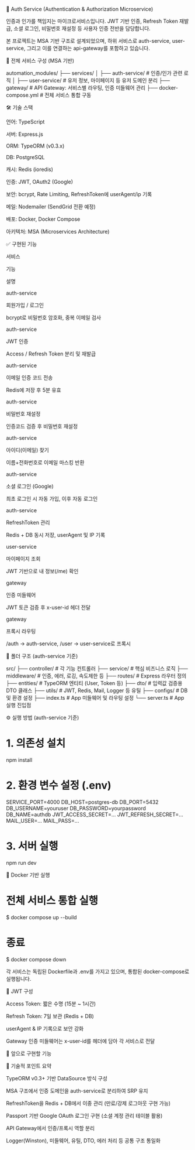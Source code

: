 🔐 Auth Service (Authentication & Authorization Microservice)

인증과 인가를 책임지는 마이크로서비스입니다. JWT 기반 인증, Refresh Token 재발급, 소셜 로그인, 비밀번호 재설정 등 사용자 인증 전반을 담당합니다.

본 프로젝트는 MSA 기반 구조로 설계되었으며, 하위 서비스로 auth-service, user-service, 그리고 이를 연결하는 api-gateway를 포함하고 있습니다.

🧩 전체 서비스 구성 (MSA 기반)

automation_modules/
├── services/
│   ├── auth-service/     # 인증/인가 관련 로직
│   ├── user-service/     # 유저 정보, 마이페이지 등 유저 도메인 분리
├── gateway/              # API Gateway: 서비스별 라우팅, 인증 미들웨어 관리
├── docker-compose.yml    # 전체 서비스 통합 구동

🛠 기술 스택

언어: TypeScript

서버: Express.js

ORM: TypeORM (v0.3.x)

DB: PostgreSQL

캐시: Redis (ioredis)

인증: JWT, OAuth2 (Google)

보안: bcrypt, Rate Limiting, RefreshToken에 userAgent/ip 기록

메일: Nodemailer (SendGrid 전환 예정)

배포: Docker, Docker Compose

아키텍처: MSA (Microservices Architecture)

✅ 구현된 기능

서비스

기능

설명

auth-service

회원가입 / 로그인

bcrypt로 비밀번호 암호화, 중복 이메일 검사

auth-service

JWT 인증

Access / Refresh Token 분리 및 재발급

auth-service

이메일 인증 코드 전송

Redis에 저장 후 5분 유효

auth-service

비밀번호 재설정

인증코드 검증 후 비밀번호 재설정

auth-service

아이디(이메일) 찾기

이름+전화번호로 이메일 마스킹 반환

auth-service

소셜 로그인 (Google)

최초 로그인 시 자동 가입, 이후 자동 로그인

auth-service

RefreshToken 관리

Redis + DB 동시 저장, userAgent 및 IP 기록

user-service

마이페이지 조회

JWT 기반으로 내 정보(/me) 확인

gateway

인증 미들웨어

JWT 토큰 검증 후 x-user-id 헤더 전달

gateway

프록시 라우팅

/auth → auth-service, /user → user-service로 프록시

📁 폴더 구조 (auth-service 기준)

src/
├── controller/        # 각 기능 컨트롤러
├── service/           # 핵심 비즈니스 로직
├── middleware/        # 인증, 에러, 로깅, 속도제한 등
├── routes/            # Express 라우터 정의
├── entities/          # TypeORM 엔티티 (User, Token 등)
├── dto/               # 입력값 검증용 DTO 클래스
├── utils/             # JWT, Redis, Mail, Logger 등 유틸
├── configs/           # DB 및 환경 설정
├── index.ts           # App 미들웨어 및 라우팅 설정
└── server.ts          # App 실행 진입점

⚙️ 실행 방법 (auth-service 기준)

# 1. 의존성 설치
npm install

# 2. 환경 변수 설정 (.env)
SERVICE_PORT=4000
DB_HOST=postgres-db
DB_PORT=5432
DB_USERNAME=youruser
DB_PASSWORD=yourpassword
DB_NAME=authdb
JWT_ACCESS_SECRET=...
JWT_REFRESH_SECRET=...
MAIL_USER=...
MAIL_PASS=...

# 3. 서버 실행
npm run dev

🐳 Docker 기반 실행

# 전체 서비스 통합 실행
$ docker compose up --build

# 종료
$ docker compose down

각 서비스는 독립된 Dockerfile과 .env를 가지고 있으며, 통합된 docker-compose로 실행됩니다.

🔐 JWT 구성

Access Token: 짧은 수명 (15분 ~ 1시간)

Refresh Token: 7일 보관 (Redis + DB)

userAgent & IP 기록으로 보안 강화

Gateway 인증 미들웨어는 x-user-id를 헤더에 담아 각 서비스로 전달

🔮 앞으로 구현할 기능



📌 기술적 포인트 요약

TypeORM v0.3+ 기반 DataSource 방식 구성

MSA 구조에서 인증 도메인을 auth-service로 분리하여 SRP 유지

RefreshToken을 Redis + DB에서 이중 관리 (만료/강제 로그아웃 구현 가능)

Passport 기반 Google OAuth 로그인 구현 (소셜 계정 관리 테이블 활용)

API Gateway에서 인증/프록시 역할 분리

Logger(Winston), 미들웨어, 유틸, DTO, 에러 처리 등 공통 구조 통일화

